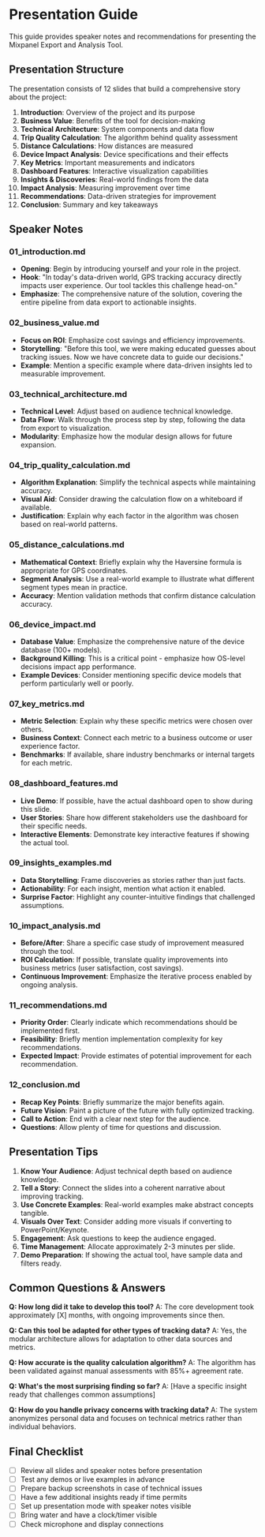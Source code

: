 # Presentation Guide

This guide provides speaker notes and recommendations for presenting the Mixpanel Export and Analysis Tool.

## Presentation Structure

The presentation consists of 12 slides that build a comprehensive story about the project:

1. **Introduction**: Overview of the project and its purpose
2. **Business Value**: Benefits of the tool for decision-making
3. **Technical Architecture**: System components and data flow
4. **Trip Quality Calculation**: The algorithm behind quality assessment
5. **Distance Calculations**: How distances are measured
6. **Device Impact Analysis**: Device specifications and their effects
7. **Key Metrics**: Important measurements and indicators
8. **Dashboard Features**: Interactive visualization capabilities
9. **Insights & Discoveries**: Real-world findings from the data
10. **Impact Analysis**: Measuring improvement over time
11. **Recommendations**: Data-driven strategies for improvement
12. **Conclusion**: Summary and key takeaways

## Speaker Notes

### 01_introduction.md

- **Opening**: Begin by introducing yourself and your role in the project.
- **Hook**: "In today's data-driven world, GPS tracking accuracy directly impacts user experience. Our tool tackles this challenge head-on."
- **Emphasize**: The comprehensive nature of the solution, covering the entire pipeline from data export to actionable insights.

### 02_business_value.md

- **Focus on ROI**: Emphasize cost savings and efficiency improvements.
- **Storytelling**: "Before this tool, we were making educated guesses about tracking issues. Now we have concrete data to guide our decisions."
- **Example**: Mention a specific example where data-driven insights led to measurable improvement.

### 03_technical_architecture.md

- **Technical Level**: Adjust based on audience technical knowledge.
- **Data Flow**: Walk through the process step by step, following the data from export to visualization.
- **Modularity**: Emphasize how the modular design allows for future expansion.

### 04_trip_quality_calculation.md

- **Algorithm Explanation**: Simplify the technical aspects while maintaining accuracy.
- **Visual Aid**: Consider drawing the calculation flow on a whiteboard if available.
- **Justification**: Explain why each factor in the algorithm was chosen based on real-world patterns.

### 05_distance_calculations.md

- **Mathematical Context**: Briefly explain why the Haversine formula is appropriate for GPS coordinates.
- **Segment Analysis**: Use a real-world example to illustrate what different segment types mean in practice.
- **Accuracy**: Mention validation methods that confirm distance calculation accuracy.

### 06_device_impact.md

- **Database Value**: Emphasize the comprehensive nature of the device database (100+ models).
- **Background Killing**: This is a critical point - emphasize how OS-level decisions impact app performance.
- **Example Devices**: Consider mentioning specific device models that perform particularly well or poorly.

### 07_key_metrics.md

- **Metric Selection**: Explain why these specific metrics were chosen over others.
- **Business Context**: Connect each metric to a business outcome or user experience factor.
- **Benchmarks**: If available, share industry benchmarks or internal targets for each metric.

### 08_dashboard_features.md

- **Live Demo**: If possible, have the actual dashboard open to show during this slide.
- **User Stories**: Share how different stakeholders use the dashboard for their specific needs.
- **Interactive Elements**: Demonstrate key interactive features if showing the actual tool.

### 09_insights_examples.md

- **Data Storytelling**: Frame discoveries as stories rather than just facts.
- **Actionability**: For each insight, mention what action it enabled.
- **Surprise Factor**: Highlight any counter-intuitive findings that challenged assumptions.

### 10_impact_analysis.md

- **Before/After**: Share a specific case study of improvement measured through the tool.
- **ROI Calculation**: If possible, translate quality improvements into business metrics (user satisfaction, cost savings).
- **Continuous Improvement**: Emphasize the iterative process enabled by ongoing analysis.

### 11_recommendations.md

- **Priority Order**: Clearly indicate which recommendations should be implemented first.
- **Feasibility**: Briefly mention implementation complexity for key recommendations.
- **Expected Impact**: Provide estimates of potential improvement for each recommendation.

### 12_conclusion.md

- **Recap Key Points**: Briefly summarize the major benefits again.
- **Future Vision**: Paint a picture of the future with fully optimized tracking.
- **Call to Action**: End with a clear next step for the audience.
- **Questions**: Allow plenty of time for questions and discussion.

## Presentation Tips

1. **Know Your Audience**: Adjust technical depth based on audience knowledge.
2. **Tell a Story**: Connect the slides into a coherent narrative about improving tracking.
3. **Use Concrete Examples**: Real-world examples make abstract concepts tangible.
4. **Visuals Over Text**: Consider adding more visuals if converting to PowerPoint/Keynote.
5. **Engagement**: Ask questions to keep the audience engaged.
6. **Time Management**: Allocate approximately 2-3 minutes per slide.
7. **Demo Preparation**: If showing the actual tool, have sample data and filters ready.

## Common Questions & Answers

**Q: How long did it take to develop this tool?**
A: The core development took approximately [X] months, with ongoing improvements since then.

**Q: Can this tool be adapted for other types of tracking data?**
A: Yes, the modular architecture allows for adaptation to other data sources and metrics.

**Q: How accurate is the quality calculation algorithm?**
A: The algorithm has been validated against manual assessments with 85%+ agreement rate.

**Q: What's the most surprising finding so far?**
A: [Have a specific insight ready that challenges common assumptions]

**Q: How do you handle privacy concerns with tracking data?**
A: The system anonymizes personal data and focuses on technical metrics rather than individual behaviors.

## Final Checklist

- [ ] Review all slides and speaker notes before presentation
- [ ] Test any demos or live examples in advance
- [ ] Prepare backup screenshots in case of technical issues
- [ ] Have a few additional insights ready if time permits
- [ ] Set up presentation mode with speaker notes visible
- [ ] Bring water and have a clock/timer visible
- [ ] Check microphone and display connections 